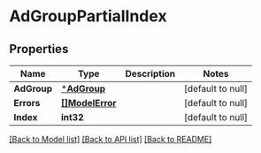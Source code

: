 # AdGroupPartialIndex

## Properties
Name | Type | Description | Notes
------------ | ------------- | ------------- | -------------
**AdGroup** | [***AdGroup**](AdGroup.md) |  | [default to null]
**Errors** | [**[]ModelError**](Error.md) |  | [default to null]
**Index** | **int32** |  | [default to null]

[[Back to Model list]](../README.md#documentation-for-models) [[Back to API list]](../README.md#documentation-for-api-endpoints) [[Back to README]](../README.md)

